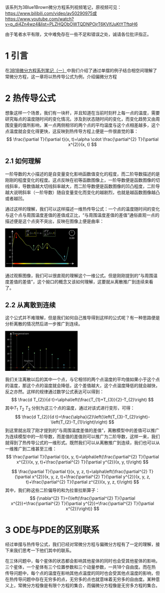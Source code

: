 该系列为3Blue1Brown微分方程系列视频笔记，原视频可见：https://www.bilibili.com/video/av50290975或https://www.youtube.com/watch?v=p_di4Zn4wz4&list=PLZHQObOWTQDNPOjrT6KVlfJuKtYTftqH6

由于笔者水平有限，文中难免存在一些不足和错误之处，诚请各位批评指正。



# 1 引言

在[3B1B微分方程系列笔记（一）](https://www.cnblogs.com/HongxiWong/p/12444929.html)中我们介绍了通过单摆的例子结合相空间理解了常微分方程，这一章将以热传导公式为例，介绍偏微分方程



# 2 热传导公式

想象这样一个场景，我们有一块杆，并且知道在当前时刻杆上每一点的温度，需要研究每点的温度随时间的变化情况。涉及到状态随时间的变化，而变化趋势又由周围变量的值所影响，某一点两侧相邻的两个点的平均温度与这个点相差越多，这个点温度就会变化得更快，这反映到热传导方程上便是一件很直觉的事：
$$
\frac{\partial T}{\partial t}(x, t)=\alpha \cdot \frac{\partial^{2} T}{\partial x^{2}}(x, t)
$$

## 2.1 如何理解

一阶导数的大小描述的是自变量变化影响函数值变化的程度，而二阶导数描述的是刚刚的程度变化的程度。这点反映在初等函数图像上，一阶导数便是函数图像的切线斜率，导数值越大切线斜率越大，而二阶导数便是函数图像的凹凸程度，二阶导越大说明斜率（一阶导数）随自变量变化而变化的越剧烈，也就是越函数图像越凸或者越凹。

通过这样的理解，我们可以这样描述一维热传导公式：一个点的温度随时间的变化与这个点与周围温度差值的差值成正比，“与周围温度差值的差值”通俗直观一点的描述便是这个点突不突出，反映在图像上便是曲率：

<img src="3B1B微分方程系列笔记（二）.images/image-20200309192703650.png" alt="image-20200309192703650" style="zoom:23%;" />

通过观察图像，我们可以很直观的理解这个一维公式。但是刚刚提到的“与周围温度差值的差值”，这个拗口的概念又该如何理解，这要就从离散推广到连续来看了。

## 2.2 从离散到连续

这个公式并不难理解，但是我们如何自己推导得到这样的公式呢？有一种思路便是分析离散的情况然后进一步推广到连续。

<img src="3B1B微分方程系列笔记（二）.images/image-20200309193446760.png" alt="image-20200309193446760" style="zoom:23%;" />

我们关注离散以后的其中一个点，与它相邻的两个点温度的平均值如果小于这个点的温度，那这个点的温度就会降低，这个差值越大，这个点温度降低的就会越快，反之亦然。这样的规律通过数学公式表达可以得到：
$$
\frac{d T_{2}}{d t}=\alpha\left(\frac{T_{1}+T_{3}}{2}-T_{2}\right)
$$
其中$T_1$ $T_2$ $T_3$ 分别为这三个点的温度，通过对该式进行变形，可得：
$$
\frac{d T_{2}}{d t}=\frac{\alpha}{2}\left(\left(T_{3}-T_{2}\right)-\left(T_{2}-T_{1}\right)\right)
$$
到这里就出现了刚才提到的“与周围温度差值的差值”，离散模型中的差值可以推广为连续模型中的一阶导数，而差值的差值则可以推广为二阶导数，这样一来，我们就得到了热传导公式的一维形式。既然我们可以从离散推广到连续，我们也可以从一维推广到二维甚至三维：
$$
\frac{\partial T}{\partial t}(x, y,  t)=\alpha\left(\frac{\partial^{2} T}{\partial x^{2}}(x, y,  t)+\frac{\partial^{2} T}{\partial y^{2}}(x, y,  t)\right)
$$

$$
\frac{\partial T}{\partial t}(x, y, z, t)=\alpha\left(\frac{\partial^{2} T}{\partial x^{2}}(x, y, z, t)+\frac{\partial^{2} T}{\partial y^{2}}(x, y, z, t)+\frac{\partial^{2} T}{\partial z^{2}}(x, y, z, t)\right)
$$
其中，我们称这些二阶偏导的和为拉普拉斯算子：
$$
{\nabla^{2} T}={\left(\frac{\partial^{2} T}{\partial x^{2}}+\frac{\partial^{2} T}{\partial y^{2}}+\frac{\partial^{2} T}{\partial x^{2}}\right)}
$$


# 3 ODE与PDE的区别联系

经过单摆与热传导公式，我们已经对常微分方程与偏微分方程有了一定的理解，接下来我们思考一下他们其中的联系。

在三体问题中，每个星体的状态都会影响其他星体的同时也会受其他星体的影响，三个星体，一个星体有三个位置参数和三个动量参数，一共18个自由度。而在热传导问题中，每个点的温度在影响其他点温度的同时也会受其他点温度的影响，但在热传导问题中存在无穷多的点，无穷多的点也就意味着无穷多的自由度。某种意义上，常微分方程像是有限个方程的集合，而偏微分方程像是无穷多方程的集合。